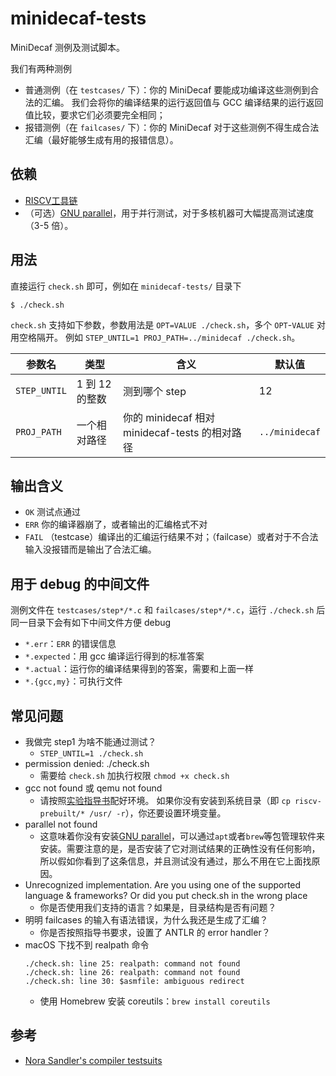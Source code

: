 # minidecaf-tests
MiniDecaf 测例及测试脚本。

我们有两种测例
- 普通测例（在 `testcases/` 下）：你的 MiniDecaf 要能成功编译这些测例到合法的汇编。
  我们会将你的编译结果的运行返回值与 GCC 编译结果的运行返回值比较，要求它们必须要完全相同；
- 报错测例（在 `failcases/` 下）：你的 MiniDecaf 对于这些测例不得生成合法汇编（最好能够生成有用的报错信息）。

## 依赖
- [RISCV工具链](https://decaf-lang.github.io/minidecaf-tutorial-deploy/docs/lab0/riscv.html)
- （可选）[GNU parallel](https://www.gnu.org/software/parallel/)，用于并行测试，对于多核机器可大幅提高测试速度（3-5 倍）。

## 用法
直接运行 `check.sh` 即可，例如在 `minidecaf-tests/` 目录下
```
$ ./check.sh
```

`check.sh` 支持如下参数，参数用法是 `OPT=VALUE ./check.sh`，多个 `OPT`-`VALUE` 对用空格隔开。
例如 `STEP_UNTIL=1 PROJ_PATH=../minidecaf ./check.sh`。

| 参数名 | 类型 | 含义 | 默认值 |
| --- | --- | --- | --- |
| `STEP_UNTIL` | 1 到 12 的整数 | 测到哪个 step | 12 |
| `PROJ_PATH` | 一个相对路径 | 你的 minidecaf 相对 minidecaf-tests 的相对路径 | `../minidecaf` |

## 输出含义
* `OK` 测试点通过
* `ERR` 你的编译器崩了，或者输出的汇编格式不对
* `FAIL` （testcase）编译出的汇编运行结果不对；（failcase）或者对于不合法输入没报错而是输出了合法汇编。

## 用于 debug 的中间文件
测例文件在 `testcases/step*/*.c` 和 `failcases/step*/*.c`，运行 `./check.sh` 后同一目录下会有如下中间文件方便 debug
* `*.err`：`ERR` 的错误信息
* `*.expected`：用 gcc 编译运行得到的标准答案
* `*.actual`：运行你的编译结果得到的答案，需要和上面一样
* `*.{gcc,my}`：可执行文件

## 常见问题
* 我做完 step1 为啥不能通过测试？
  - `STEP_UNTIL=1 ./check.sh`
* permission denied: ./check.sh
  - 需要给 `check.sh` 加执行权限 `chmod +x check.sh`
* gcc not found 或 qemu not found
  - 请按照[实验指导书](https://decaf-lang.github.io/minidecaf-tutorial/docs/lab0/env.html)配好环境。
    如果你没有安装到系统目录（即 `cp riscv-prebuilt/* /usr/ -r`），你还要设置环境变量。
* parallel not found
  - 这意味着你没有安装[GNU parallel](https://www.gnu.org/software/parallel/)，可以通过`apt`或者`brew`等包管理软件来安装。需要注意的是，是否安装了它对测试结果的正确性没有任何影响，所以假如你看到了这条信息，并且测试没有通过，那么不用在它上面找原因。
* Unrecognized implementation. Are you using one of the supported language & frameworks? Or did you put check.sh in the wrong place
  - 你是否使用我们支持的语言？如果是，目录结构是否有问题？
* 明明 failcases 的输入有语法错误，为什么我还是生成了汇编？
  - 你是否按照指导书要求，设置了 ANTLR 的 error handler？
* macOS 下找不到 realpath 命令
  ```
  ./check.sh: line 25: realpath: command not found
  ./check.sh: line 26: realpath: command not found
  ./check.sh: line 30: $asmfile: ambiguous redirect
  ```
  - 使用 Homebrew 安装 coreutils：`brew install coreutils`

## 参考
* [Nora Sandler's compiler testsuits](https://github.com/nlsandler/write_a_c_compiler)
